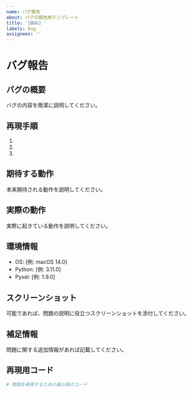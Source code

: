 ```yaml
---
name: バグ報告
about: バグの報告用テンプレート
title: '[BUG] '
labels: bug
assignees: ''
---
```


# バグ報告

## バグの概要
バグの内容を簡潔に説明してください。

## 再現手順
1. 
2. 
3. 

## 期待する動作
本来期待される動作を説明してください。

## 実際の動作
実際に起きている動作を説明してください。

## 環境情報
- OS: [例: macOS 14.0]
- Python: [例: 3.11.0]
- Pyxel: [例: 1.9.0]

## スクリーンショット
可能であれば、問題の説明に役立つスクリーンショットを添付してください。

## 補足情報
問題に関する追加情報があれば記載してください。

## 再現用コード
```python
# 問題を再現するための最小限のコード